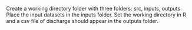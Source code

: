 Create a working directory folder with three folders: src, inputs, outputs. 
Place the input datasets in the inputs folder. 
Set the working directory in R and a csv file of discharge should appear in the outputs folder. 
